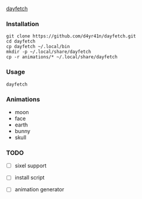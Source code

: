 [dayfetch](dayfetch.gif)

### Installation
```
git clone https://github.com/d4yr41n/dayfetch.git
cd dayfetch
cp dayfetch ~/.local/bin
mkdir -p ~/.local/share/dayfetch
cp -r animations/* ~/.local/share/dayfetch
```

### Usage
```
dayfetch
```

### Animations
- moon
- face
- earth
- bunny
- skull

### TODO
- [ ] sixel support
- [ ] install script
- [ ] animation generator


